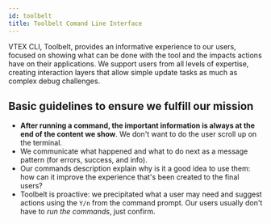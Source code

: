 ```yaml
---
id: toolbelt
title: Toolbelt Comand Line Interface
---
```


VTEX CLI, Toolbelt, provides an informative experience to our users, focused on showing what can be done with the tool and the impacts actions have on their applications. We support users from all levels of expertise, creating interaction layers that allow simple update tasks as much as complex debug challenges. 

## Basic guidelines to ensure we fulfill our mission

- **After running a command, the important information is always at the end of the content we show**. We don't want to do the user scroll up on the terminal.
- We communicate what happened and what to do next as a message pattern (for errors, success, and info).
- Our commands description explain why is it a good idea to use them: how can it improve the experience that's been created to the final users?
- Toolbelt is proactive: we precipitated what a user may need and suggest actions using the  `Y/n` from the command prompt. Our users usually don't have to *run the commands*, just confirm.